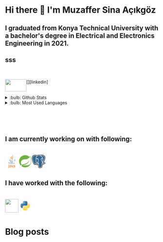 
# Hi there 👋 I'm Muzaffer Sina Açıkgöz

## I graduated from Konya Technical University with a bachelor's degree in Electrical and Electronics Engineering in 2021.
## sss

<br/>
<br/>
[<img height="40" width="70" src="https://camo.githubusercontent.com/a493f6833f99fb3c85788d6d9305e6b7a42b838e5ee5d138fd9a8214a7e77472/68747470733a2f2f696d672e736869656c64732e696f2f62616467652f6c696e6b6564696e2d2532333030373742352e7376673f267374796c653d666f722d7468652d6261646765266c6f676f3d6c696e6b6564696e266c6f676f436f6c6f723d7768697465" align="left" />][linkedin]
<br/>
<br/>
<br/>

<details>
<summary>:bulb: Github Stats</summary>
<img src="https://github-readme-stats.vercel.app/api?username=Muzaffersina&show_icons=true&theme=vision-friendly-dark" >
</details>
<details>
<summary>:bulb: Most Used Languages</summary>
<img src="https://github-readme-stats.vercel.app/api/top-langs/?username=Muzaffersina&layout=compact&theme=vision-friendly-dark" >
</details>
<br/>
<br/>
<br/>
<br/>


## I am currently working on with following:
#
<img src="https://raw.githubusercontent.com/github/explore/5b3600551e122a3277c2c5368af2ad5725ffa9a1/topics/java/java.png" align="left" height="44" width="44" />
<img src= "https://raw.githubusercontent.com/github/explore/80688e429a7d4ef2fca1e82350fe8e3517d3494d/topics/spring-boot/spring-boot.png" align="left" height="44" width="44">
<img src ="https://raw.githubusercontent.com/github/explore/80688e429a7d4ef2fca1e82350fe8e3517d3494d/topics/postgresql/postgresql.png" align = "left" height="44" width="44">
<br/>
<br/>
<br/>

## I have worked with the following:
#
<img src =https://camo.githubusercontent.com/5d164540a5605e6220d189bf2e232d088619cd4ff33032f01cf2452ffc79004f/68747470733a2f2f7777772e6672656569636f6e73706e672e636f6d2f75706c6f6164732f632d6c6f676f2d69636f6e2d31382e706e67 align="left" height="44" width="44" >
<img src =https://raw.githubusercontent.com/github/explore/80688e429a7d4ef2fca1e82350fe8e3517d3494d/topics/python/python.png align="left" height="44" width="44" >

<br/>
<br/>
<br/>

# Blog posts
<!-- BLOG-POST-LIST:START -->
<!-- BLOG-POST-LIST:END -->

[linkedin]: https://www.linkedin.com/in/muzaffersina/



<!--
**Muzaffersina/Muzaffersina** is a ✨ _special_ ✨ repository because its `README.md` (this file) appears on your GitHub profile.

Here are some ideas to get you started:

- 🔭 I’m currently working on ...
- 🌱 I’m currently learning ...
- 👯 I’m looking to collaborate on ...
- 🤔 I’m looking for help with ...
- 💬 Ask me about ...
- 📫 How to reach me: ...
- 😄 Pronouns: ...
- ⚡ Fun fact: ...
-->
